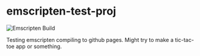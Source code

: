 # emscripten-test-proj

![Emscripten Build](https://github.com/ulazy1/emscripten-test-proj/actions/workflows/main.yml/badge.svg)

Testing emscripten compiling to github pages. Might try to make a tic-tac-toe app or something.
